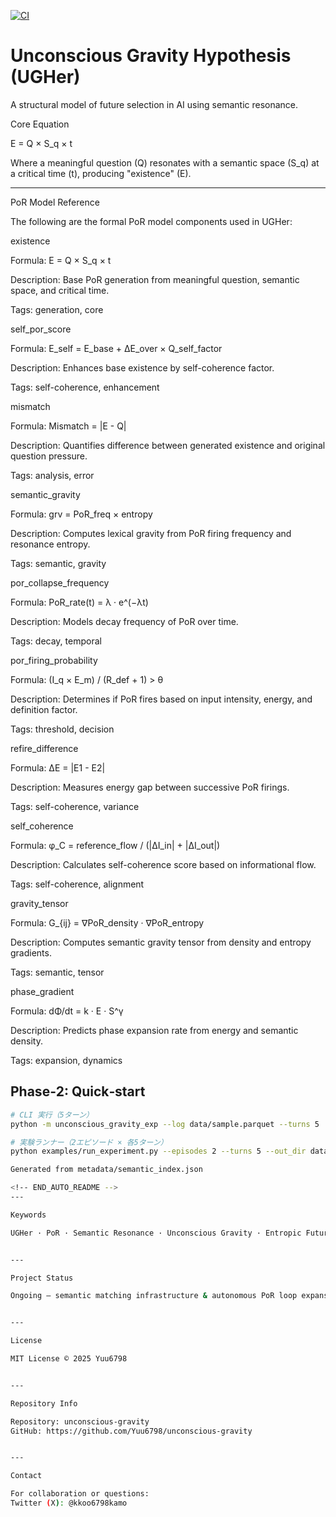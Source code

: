 [![CI](https://github.com/Yuu6798/unconscious-gravity/actions/workflows/ci.yml/badge.svg)](https://github.com/Yuu6798/unconscious-gravity/actions)

<!-- BEGIN_AUTO_README -->

# Unconscious Gravity Hypothesis (UGHer)

A structural model of future selection in AI using semantic resonance.

Core Equation

E = Q × S_q × t

Where a meaningful question (Q) resonates with a semantic space (S_q) at a critical time (t), producing "existence" (E).

---

PoR Model Reference

The following are the formal PoR model components used in UGHer:

existence

Formula: E = Q × S_q × t

Description: Base PoR generation from meaningful question, semantic space, and critical time.

Tags: generation, core

self_por_score

Formula: E_self = E_base + ΔE_over × Q_self_factor

Description: Enhances base existence by self-coherence factor.

Tags: self-coherence, enhancement

mismatch

Formula: Mismatch = |E - Q|

Description: Quantifies difference between generated existence and original question pressure.

Tags: analysis, error

semantic_gravity

Formula: grv = PoR_freq × entropy

Description: Computes lexical gravity from PoR firing frequency and resonance entropy.

Tags: semantic, gravity

por_collapse_frequency

Formula: PoR_rate(t) = λ · e^(−λt)

Description: Models decay frequency of PoR over time.

Tags: decay, temporal

por_firing_probability

Formula: (I_q × E_m) / (R_def + 1) > θ

Description: Determines if PoR fires based on input intensity, energy, and definition factor.

Tags: threshold, decision

refire_difference

Formula: ΔE = |E1 - E2|

Description: Measures energy gap between successive PoR firings.

Tags: self-coherence, variance

self_coherence

Formula: φ_C = reference_flow / (|ΔI_in| + |ΔI_out|)

Description: Calculates self-coherence score based on informational flow.

Tags: self-coherence, alignment

gravity_tensor

Formula: G_{ij} = ∇PoR_density · ∇PoR_entropy

Description: Computes semantic gravity tensor from density and entropy gradients.

Tags: semantic, tensor

phase_gradient

Formula: dΦ/dt = k · E · S^γ

Description: Predicts phase expansion rate from energy and semantic density.

Tags: expansion, dynamics

## Phase‑2: Quick‑start

```bash
# CLI 実行（5ターン）
python -m unconscious_gravity_exp --log data/sample.parquet --turns 5

# 実験ランナー（2エピソード × 各5ターン）
python examples/run_experiment.py --episodes 2 --turns 5 --out_dir data --log data/sample.parquet

Generated from metadata/semantic_index.json

<!-- END_AUTO_README -->
---

Keywords

UGHer · PoR · Semantic Resonance · Unconscious Gravity · Entropic Future Selection · AI Structural Models


---

Project Status

Ongoing — semantic matching infrastructure & autonomous PoR loop expansion in progress.


---

License

MIT License © 2025 Yuu6798


---

Repository Info

Repository: unconscious-gravity
GitHub: https://github.com/Yuu6798/unconscious-gravity


---

Contact

For collaboration or questions:
Twitter (X): @kkoo6798kamo

